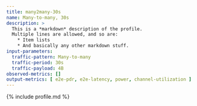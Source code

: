 ```yaml
---
title: many2many-30s
name: Many-to-many, 30s
description: >
  This is a *markdown* description of the profile.
  Multiple lines are allowed, and so are:
    * Item lists
    * And basically any other markdown stuff.
input-parameters:
  traffic-pattern: Many-to-many
  traffic-period: 30s
  traffic-payload: 4B
observed-metrics: []
output-metrics: [ e2e-pdr, e2e-latency, power, channel-utilization ]
---
```


{% include profile.md %}
